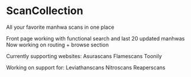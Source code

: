 # ScanCollection
All your favorite manhwa scans in one place

Front page working with functional search and last 20 updated manhwas
Now working on routing + browse section

Currently supporting websites:
Asurascans
Flamescans
Toonily

Working on support for:
Leviathanscans
Nitroscans
Reaperscans
